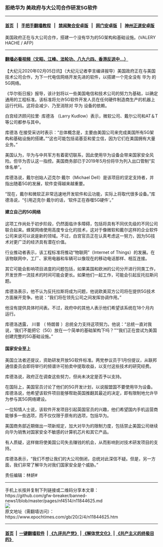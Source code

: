 ### 拒绝华为 美政府与大公司合作研发5G软件
------------------------

#### [首页](https://github.com/gfw-breaker/banned-news1/blob/master/README.md) &nbsp;&nbsp;|&nbsp;&nbsp; [手把手翻墙教程](https://github.com/gfw-breaker/guides/wiki) &nbsp;&nbsp;|&nbsp;&nbsp; [禁闻聚合安卓版](https://github.com/gfw-breaker/bn-android) &nbsp;&nbsp;|&nbsp;&nbsp; [网门安卓版](https://github.com/oGate2/oGate) &nbsp;&nbsp;|&nbsp;&nbsp; [神州正道安卓版](https://github.com/SzzdOgate/update) 



<div><img alt="" class="aligncenter wp-post-image" src="https://i.epochtimes.com/assets/uploads/2020/02/000_1IJ4FS-600x400.jpg"/>
<div class="red16 caption">
 美国政府正在与大公司合作，搭建一个没有华为的5G架构和基础设施。(VALERY HACHE / AFP)
</div>
</div><hr/>

#### [翻墙必看视频（文昭、江峰、法轮功、八九六四、香港反送中...）](https://github.com/gfw-breaker/banned-news1/blob/master/pages/link3.md)

<div><p>
 【大纪元2020年02月05日讯】（大纪元记者李言编译报导）美国政府正在与美国技术公司合作，为下一代电信网络开发先进的软件，以搭建一个完全没有
 <ok href="https://www.epochtimes.com/gb/tag/%E5%8D%8E%E4%B8%BA.html">
  华为
 </ok>
 的5G网络。
</p>
<p>
 《华尔街日报》报导，该计划将以一些美国电信和技术公司的努力为基础，以确定通用的工程标准。该标准将允许5G软件开发人员在任何硬件制造商生产的机器上运行代码。这将会减少、乃至消除对
 <ok href="https://www.epochtimes.com/gb/tag/%E5%8D%8E%E4%B8%BA.html">
  华为
 </ok>
 设备的依赖。
</p>
<p>
 白宫经济顾问拉里·
 <ok href="https://www.epochtimes.com/gb/tag/%E5%BA%93%E5%BE%B7%E6%B4%9B.html">
  库德洛
 </ok>
 （Larry Kudlow）表示，微软公司、戴尔公司和AT＆T等公司都参与其中。
</p>
<p>
 <ok href="https://www.epochtimes.com/gb/tag/%E5%BA%93%E5%BE%B7%E6%B4%9B.html">
  库德洛
 </ok>
 在接受采访时表示：“总体概念是，主要由美国公司来完成美国所有5G架构和基础设施的搭建。”“这也可能包括诺基亚和爱立信，因为它们在美国拥有大量业务。”
</p>
<p>
 美国认为，华为与中共军方有着密切联系，因此使用华为设备会带来国家安全风险。但华为否认这一指控。美国商务部已于2019年5月份将华为列入出口管制“实体名单”。
</p>
<p>
 库德洛说，戴尔创始人迈克尔·戴尔（Michael Dell）是该项目的坚定支持者，并指出随着5G的发展，软件变得越来越重要。
</p>
<p>
 “现在，戴尔和微软正非常迅速地开发软件和云功能，实际上将取代很多设备。”库德洛说，“引用迈克尔·戴尔的话，‘软件正在吞噬5G硬件’。”
</p>
<h4>
 建立自己的5G网络
</h4>
<p>
 这项工作尚处于初步阶段，仍然面临许多障碍，包括将具有不同优先级的不同公司联合起来。蜂窝网络使用高度专业化的技术，这对于像微软和戴尔这样的企业软件公司来说可以说是新的领域。不过，白宫官员正在认真考虑这一努力，因为5G技术对更广泛的经济具有潜在价值。
</p>
<p>
 行业推动者表示，该工程标准将推动“物联网”（Internet of Things）的发展。在该物联网中，工厂、家用电器和车辆可以像现在的移动电话那样、相互连接。
</p>
<p>
 其它可能会影响项目进度的问题包括，如果美国和欧洲的公司分开进行同类工作，开发世界一流技术的时间可能会更长。如果他们一起工作，可能会引起反托拉斯问题。
</p>
<p>
 库德洛表示，他不认为反托拉斯将成为问题，他说欧美双方公司将在提供5G技术方面展开竞争。他说：“我们将在领先公司之间发挥协调作用。”
</p>
<p>
 他没有提供具体时间表。不过，政府中的其他人表示他们希望该系统在18个月内运行。
</p>
<p>
 库德洛透露，
 <ok href="https://www.epochtimes.com/gb/tag/%E5%B7%9D%E6%99%AE.html">
  川普
 </ok>
 （
 <ok href="https://www.epochtimes.com/gb/tag/%E7%89%B9%E6%9C%97%E6%99%AE.html">
  特朗普
 </ok>
 ）总统全力支持这项努力。他说：“总统一直对我说，‘我们不能把它（5G）放在一个简单的基础架构下吗？’”“我们正在尝试为美国创建完整的5G基础设施。”
</p>
<h4>
 国家安全至上
</h4>
<p>
 美国立法者还提议，资助研发开放5G软件标准。两党参议员于1月份提议，从联邦通信委员会即将举行的频谱许可拍卖中提取收益，以支付这些技术的研究经费。
</p>
<p>
 库德洛说，政府正在调查这些努力，但尚未决定是否予以支持。
</p>
<p>
 在国际上，美国官员讨论了他们的5G开发计划，以说服盟国不要使用华为设备。库德洛说，他希望该软件项目能够帮助英国推翻其最近的决定，即有限制地允许华为参与其5G网络建设。
</p>
<p>
 一位知情人士说，该软件开发项目引起英国官员的兴趣，他们希望国内手机运营商能够多一些选项，而不仅仅限于原有的选项，包括华为。
</p>
<p>
 美国商务部近期做出一项新规定，加大对华为的限制力度，包括禁止美国公司继续向华为销售对国家安全不敏感的计算机芯片和其它产品。
</p>
<p>
 有人质疑，这样做将使美国公司失去赚钱的机会，从而影响到对技术研发项目的支持。
</p>
<p>
 库德洛表示，“我们不想让我们的大公司倒闭，总统对此深信不疑。但是，另一方面，我们非常了解华为对我们国家安全是个威胁。”
</p>
<p>
 责任编辑：林妍#
</p>
</div>
<hr/>
手机上长按并复制下列链接或二维码分享本文章：<br/>
https://github.com/gfw-breaker/banned-news1/blob/master/pages/nf4514/n11844625.md <br/>
<a href='https://github.com/gfw-breaker/banned-news1/blob/master/pages/nf4514/n11844625.md'><img src='https://github.com/gfw-breaker/banned-news1/blob/master/pages/nf4514/n11844625.md.png'/></a> <br/>
原文地址（需翻墙访问）：https://www.epochtimes.com/gb/20/2/4/n11844625.htm


------------------------
#### [首页](https://github.com/gfw-breaker/banned-news1/blob/master/README.md) &nbsp;|&nbsp; [一键翻墙软件](https://github.com/gfw-breaker/nogfw/blob/master/README.md) &nbsp;| [《九评共产党》](https://github.com/gfw-breaker/9ping.md/blob/master/README.md#九评之一评共产党是什么) | [《解体党文化》](https://github.com/gfw-breaker/jtdwh.md/blob/master/README.md) | [《共产主义的终极目的》](https://github.com/gfw-breaker/gczydzjmd.md/blob/master/README.md)


<img src='http://gfw-breaker.win/banned-news/pages/nf4514/n11844625.md' width='0px' height='0px'/>
